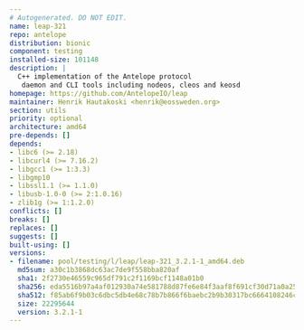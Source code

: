 ```yaml
---
# Autogenerated. DO NOT EDIT.
name: leap-321
repo: antelope
distribution: bionic
component: testing
installed-size: 101148
description: |
  C++ implementation of the Antelope protocol
   daemon and CLI tools including nodeos, cleos and keosd
homepage: https://github.com/AntelopeIO/leap
maintainer: Henrik Hautakoski <henrik@eossweden.org>
section: utils
priority: optional
architecture: amd64
pre-depends: []
depends:
- libc6 (>= 2.18)
- libcurl4 (>= 7.16.2)
- libgcc1 (>= 1:3.3)
- libgmp10
- libssl1.1 (>= 1.1.0)
- libusb-1.0-0 (>= 2:1.0.16)
- zlib1g (>= 1:1.2.0)
conflicts: []
breaks: []
replaces: []
suggests: []
built-using: []
versions:
- filename: pool/testing/l/leap/leap-321_3.2.1-1_amd64.deb
  md5sum: a30c1b3868dc63ac7de9f558bba820af
  sha1: 2f2730e46559c965df791c2f1169bcf1148a01b0
  sha256: eda5516b97a4af012930a74e581788d87fe6e84f3aaf8f691cf30d71a0a256e0
  sha512: f85ab6f9b03c6dbc5db4e68c78b7b866f6baebc2b9b30317bc6664108246c1ccb2c8be71cfe89ebf28366184f4d0fa61c517990a84bfec12959aa16d368ff006
  size: 22295644
  version: 3.2.1-1
---
```

